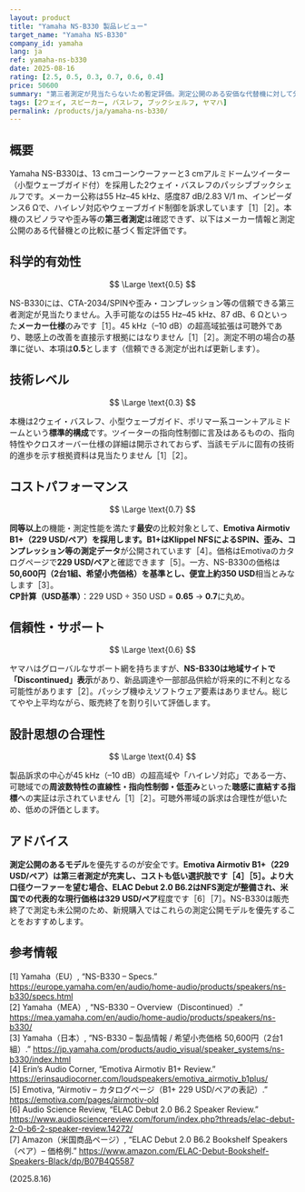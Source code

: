 ```yaml
---
layout: product
title: "Yamaha NS-B330 製品レビュー"
target_name: "Yamaha NS-B330"
company_id: yamaha
lang: ja
ref: yamaha-ns-b330
date: 2025-08-16
rating: [2.5, 0.5, 0.3, 0.7, 0.6, 0.4]
price: 50600
summary: "第三者測定が見当たらないため暫定評価。測定公開のある安価な代替機に対して分が悪いエントリー向けパッシブブックシェルフ"
tags: [2ウェイ, スピーカー, バスレフ, ブックシェルフ, ヤマハ]
permalink: /products/ja/yamaha-ns-b330/
---
```

## 概要

Yamaha NS-B330は、13 cmコーンウーファーと3 cmアルミドームツイーター（小型ウェーブガイド付）を採用した2ウェイ・バスレフのパッシブブックシェルフです。メーカー公称は55 Hz–45 kHz、感度87 dB/2.83 V/1 m、インピーダンス6 Ωで、ハイレゾ対応やウェーブガイド制御を訴求しています［1］［2］。本機のスピノラマや歪み等の**第三者測定**は確認できず、以下はメーカー情報と測定公開のある代替機との比較に基づく暫定評価です。

## 科学的有効性

$$ \Large \text{0.5} $$

NS-B330には、CTA-2034/SPINや歪み・コンプレッション等の信頼できる第三者測定が見当たりません。入手可能なのは55 Hz–45 kHz、87 dB、6 Ωといった**メーカー仕様**のみです［1］。45 kHz（–10 dB）の超高域拡張は可聴外であり、聴感上の改善を直接示す根拠にはなりません［1］［2］。測定不明の場合の基準に従い、本項は**0.5**とします（信頼できる測定が出れば更新します）。

## 技術レベル

$$ \Large \text{0.3} $$

本機は2ウェイ・バスレフ、小型ウェーブガイド、ポリマー系コーン＋アルミドームという**標準的構成**です。ツイーターの指向性制御に言及はあるものの、指向特性やクロスオーバー仕様の詳細は開示されておらず、当該モデルに固有の技術的進歩を示す根拠資料は見当たりません［1］［2］。

## コストパフォーマンス

$$ \Large \text{0.7} $$

**同等以上**の機能・測定性能を満たす**最安**の比較対象として、**Emotiva Airmotiv B1+（229 USD/ペア）**を採用します。B1+はKlippel NFSによるSPIN、歪み、コンプレッション等の**測定データ**が公開されています［4］。価格はEmotivaのカタログページで**229 USD/ペア**と確認できます［5］。一方、NS-B330の価格は**50,600円（2台1組、希望小売価格）**を基準とし、便宜上約**350 USD**相当とみなします［3］。  
**CP計算（USD基準）**：229 USD ÷ 350 USD = **0.65** → **0.7**に丸め。

## 信頼性・サポート

$$ \Large \text{0.6} $$

ヤマハはグローバルなサポート網を持ちますが、**NS-B330は地域サイトで「Discontinued」表示**があり、新品調達や一部部品供給が将来的に不利となる可能性があります［2］。パッシブ機ゆえソフトウェア要素はありません。総じてやや上平均ながら、販売終了を割り引いて評価します。

## 設計思想の合理性

$$ \Large \text{0.4} $$

製品訴求の中心が45 kHz（–10 dB）の超高域や「ハイレゾ対応」である一方、可聴域での**周波数特性の直線性・指向性制御・低歪み**といった**聴感に直結する指標**への実証は示されていません［1］［2］。可聴外帯域の訴求は合理性が低いため、低めの評価とします。

## アドバイス

**測定公開のあるモデル**を優先するのが安全です。**Emotiva Airmotiv B1+（229 USD/ペア）**は第三者測定が充実し、コストも低い選択肢です［4］［5］。より大口径ウーファーを望む場合、**ELAC Debut 2.0 B6.2**はNFS測定が整備され、米国での代表的な現行価格は**329 USD/ペア**程度です［6］［7］。NS-B330は販売終了で測定も未公開のため、新規購入ではこれらの測定公開モデルを優先することをおすすめします。

## 参考情報

[1] Yamaha（EU）, “NS-B330 – Specs.” https://europe.yamaha.com/en/audio/home-audio/products/speakers/ns-b330/specs.html  
[2] Yamaha（MEA）, “NS-B330 – Overview（Discontinued）.” https://mea.yamaha.com/en/audio/home-audio/products/speakers/ns-b330/  
[3] Yamaha（日本）, “NS-B330 – 製品情報 / 希望小売価格 50,600円（2台1組）.” https://jp.yamaha.com/products/audio_visual/speaker_systems/ns-b330/index.html  
[4] Erin’s Audio Corner, “Emotiva Airmotiv B1+ Review.” https://erinsaudiocorner.com/loudspeakers/emotiva_airmotiv_b1plus/  
[5] Emotiva, “Airmotiv – カタログページ（B1+ 229 USD/ペアの表記）.” https://emotiva.com/pages/airmotiv-old  
[6] Audio Science Review, “ELAC Debut 2.0 B6.2 Speaker Review.” https://www.audiosciencereview.com/forum/index.php?threads/elac-debut-2-0-b6-2-speaker-review.14272/  
[7] Amazon（米国商品ページ）, “ELAC Debut 2.0 B6.2 Bookshelf Speakers（ペア）– 価格例.” https://www.amazon.com/ELAC-Debut-Bookshelf-Speakers-Black/dp/B07B4Q5587

(2025.8.16)

